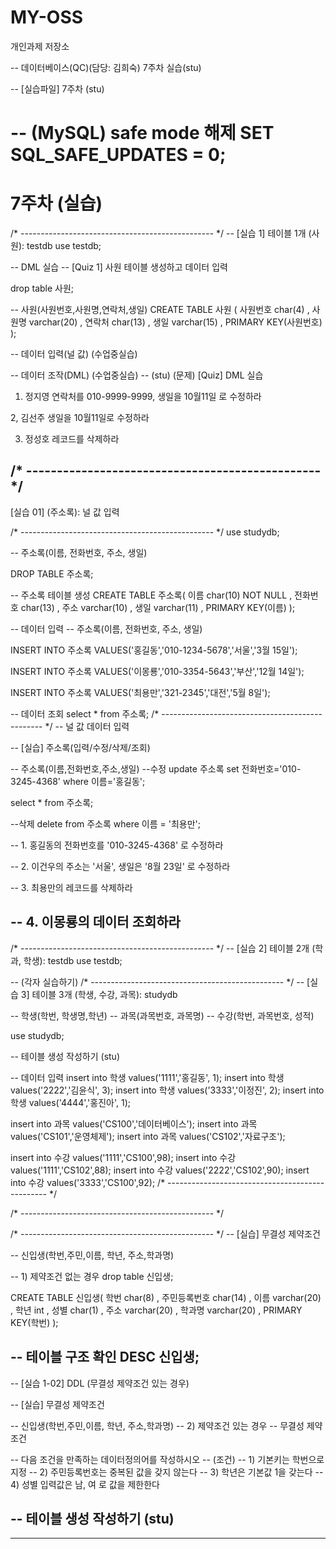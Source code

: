 # MY-OSS
개인과제 저장소

-- 데이터베이스(QC)(담당: 김희숙) 7주차 실습(stu)

-- [실습파일] 7주차 (stu)

-- (MySQL) safe mode 해제
SET SQL_SAFE_UPDATES = 0;
==============================
7주차 (실습)
==============================
/* ------------------------------------------------ */
-- [실습 1] 테이블 1개 (사원): testdb
use testdb;

-- DML 실습
-- [Quiz 1] 사원 테이블 생성하고 데이터 입력

drop table 사원;

-- 사원(사원번호,사원명,연락처,생일)
CREATE TABLE 사원 (
    사원번호     char(4) ,
    사원명        varchar(20) , 
    연락처        char(13) ,
    생일           varchar(15)  ,
    PRIMARY KEY(사원번호)
);

-- 데이터 입력(널 값) (수업중실습)

-- 데이터 조작(DML) (수업중실습)
-- (stu) (문제)
[Quiz] DML 실습	
1. 정지영 연락처를 010-9999-9999, 생일을 10월11일 로 수정하라	
	
2, 김선주 생일을 10월11일로 수정하라	
	
3. 정성호 레코드를 삭제하라	

/* ------------------------------------------------ */
-----------------------------------------
[실습 01] (주소록): 널 값 입력

/* ------------------------------------------------ */
use studydb;

-- 주소록(이름, 전화번호, 주소, 생일)

DROP TABLE 주소록;

-- 주소록 테이블 생성
CREATE TABLE 주소록(
    이름        char(10)           NOT NULL ,
    전화번호  char(13) ,
    주소        varchar(10) ,
    생일        varchar(11) ,
    PRIMARY KEY(이름)
);

-- 데이터 입력
-- 주소록(이름, 전화번호, 주소, 생일)

INSERT INTO 주소록
VALUES('홍길동','010-1234-5678','서울','3월 15일');

INSERT INTO 주소록
VALUES('이몽룡','010-3354-5643','부산','12월 14일');

INSERT INTO 주소록
VALUES('최용만','321-2345','대전','5월 8일');

-- 데이터 조회
select * from 주소록;
/* ------------------------------------------------ */
-- 널 값 데이터 입력


-- [실습] 주소록(입력/수정/삭제/조회)

-- 주소록(이름,전화번호,주소,생일)
--수정
update  주소록
set 전화번호='010-3245-4368'
where 이름='홍길동';

select * from 주소록;


--삭제
delete
from 주소록
where 이름 = '최용만';




-- 1. 홍길동의 전화번호를 '010-3245-4368' 로 수정하라

-- 2. 이건우의 주소는 '서울', 생일은 '8월 23일' 로 수정하라

-- 3. 최용만의 레코드를 삭제하라

-- 4. 이몽룡의 데이터 조회하라
-----------------------------------------

/* ------------------------------------------------ */
-- [실습 2] 테이블 2개 (학과, 학생): testdb
use testdb;

-- (각자 실습하기)
/* ------------------------------------------------ */
-- [실습 3] 테이블 3개 (학생, 수강, 과목): studydb

-- 학생(학번, 학생명,학년)
-- 과목(과목번호, 과목명)
-- 수강(학번, 과목번호, 성적)

use studydb;

-- 테이블 생성 작성하기 (stu)


-- 데이터 입력
insert into 학생 values('1111','홍길동', 1);
insert into 학생 values('2222','김윤식', 3);
insert into 학생 values('3333','이정진', 2);
insert into 학생 values('4444','홍진아', 1);

insert into 과목 values('CS100','데이터베이스');
insert into 과목 values('CS101','운영체제');
insert into 과목 values('CS102','자료구조');

insert into 수강 values('1111','CS100',98);
insert into 수강 values('1111','CS102',88);
insert into 수강 values('2222','CS102',90);
insert into 수강 values('3333','CS100',92);
/* ------------------------------------------------ */

/* ------------------------------------------------ */

/* ------------------------------------------------ */
-- [실습] 무결성 제약조건

-- 신입생(학번,주민,이름, 학년, 주소,학과명)

-- 1) 제약조건 없는 경우
drop table 신입생;

CREATE TABLE 신입생(
     학번              char(8) , 
     주민등록번호  char(14)         ,
     이름              varchar(20)     ,
     학년              int                ,
     성별              char(1)          ,
     주소              varchar(20) ,
     학과명           varchar(20) ,
     PRIMARY KEY(학번) 
);

-- 테이블 구조 확인
DESC 신입생;
----------------------------
-- [실습 1-02] DDL (무결성 제약조건 있는 경우)

-- [실습] 무결성 제약조건

-- 신입생(학번,주민,이름, 학년, 주소,학과명)
-- 2) 제약조건 있는 경우
-- 무결성 제약조건

-- 다음 조건을 만족하는 데이터정의어를 작성하시오
-- (조건)
-- 1) 기본키는 학번으로 지정
-- 2) 주민등록번호는 중복된 값을 갖지 않는다
-- 3) 학년은 기본값 1을 갖는다
-- 4) 성별 입력값은 남, 여 로 값을 제한한다

-- 테이블 생성 작성하기 (stu)
----------------------------

----------------------------

